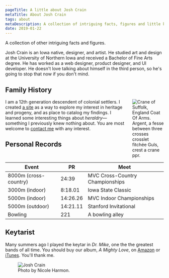 ```yaml
---
pageTitle: A little about Josh Crain
metaTitle: About Josh Crain
tags: about
metaDescription: A collection of intriguing facts, figures and little known facts about Josh Crain. 
date: 2019-01-22
---
```

<p class="lead">A collection of other intriguing facts and figures.</p>

Josh Crain is an Iowa native, designer, and artist. He studied art and design at the University of Northern Iowa and received a Bachelor of Fine Arts degree. He has worked as a web designer, product designer, and UI developer. He doesn't love talking about himself in the third person, so he's going to stop that now if you don't mind.

## Family History
<figure style="float:right;margin:0 0 1em 1em;width:auto;max-width:100px;width:25%;"> <img src="https://joshcrain.github.io/ancestry/images/crane-coat-of-arms.png" alt="Crane of Suffolk, England Coat Of Arms. Argent, a fesse between three crosses crosslet fitchée Guls, crest a crane ppr.">
</figure>

I am a 12th generation descendent of colonial settlers. I created <a href="/ancestry/">a site</a> as a way to explore my interest in heritage and progeny, and as place to catalog my findings. I learned some interesting things about <em>heraldry</em>&mdash;something I previously knew nothing about. You are most welcome to <a href="/say-hello/">contact me</a> with any interest.

## Personal Records
<table>
    <thead>
    <tr>
        <th>Event</th>
        <th>PR</th>
        <th>Meet</th>
    </tr>
    </thead>
    <tbody>
    <tr>
        <td>8000m (cross-country)</td>
        <td>24:39</td>
        <td>MVC Cross-Country Championships</td>
    </tr>
    <tr>
        <td>3000m (indoor)</td>
        <td>8:18.01</td>
        <td>Iowa State Classic</td>
    </tr>
    <tr>
        <td>5000m (indoor)</td>
        <td>14:26.26</td>
        <td>MVC Indoor Championships</td>
    </tr>
    <tr>
        <td>5000m (outdoor)</td>
        <td>14:21.11</td>
        <td>Stanford Invitational</td>
    </tr>
    <tr>
        <td>Bowling</td>
        <td>221</td>
        <td>A bowling alley</td>
    </tr>
    </tbody>
</table>

## Keytarist
Many summers ago I played the keytar in <em>Dr. Mike</em>, one the the greatest bands of all time. You should buy our album, <em>A Mighty Love</em>, on <a href="https://www.amazon.com/Mighty-Love-Dr-Mike/dp/B000FSMMNK/">Amazon</a> or <a href="https://itunes.apple.com/us/album/a-mighty-love/97175026">iTunes</a>. You'll thank me. 
<figure>
    <img src="/images/IMG_374x768.jpg" alt="Josh Crain"/>
    <figcaption>Photo by Nicole Harmon.</figcaption>
</figure>

